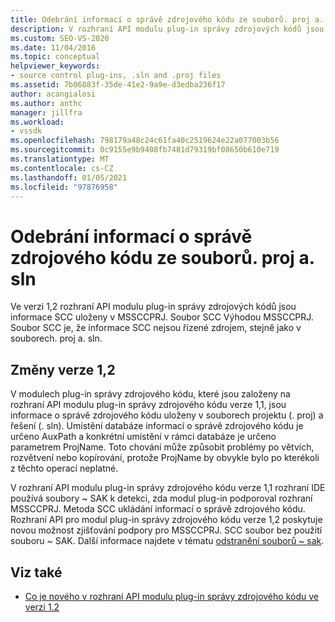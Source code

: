 ```yaml
---
title: Odebrání informací o správě zdrojového kódu ze souborů. proj a. sln
description: V rozhraní API modulu plug-in správy zdrojových kódů jsou informace SCC uloženy v MSSCCPRJ. Soubor SCC namísto projektu a souborů řešení.
ms.custom: SEO-VS-2020
ms.date: 11/04/2016
ms.topic: conceptual
helpviewer_keywords:
- source control plug-ins, .sln and .proj files
ms.assetid: 7b06883f-35de-41e2-9a9e-d3edba236f17
author: acangialosi
ms.author: anthc
manager: jillfra
ms.workload:
- vssdk
ms.openlocfilehash: 798179a48c24c61fa40c2519624e22a077003b56
ms.sourcegitcommit: 0c9155e9b9408fb7481d79319bf08650b610e719
ms.translationtype: MT
ms.contentlocale: cs-CZ
ms.lasthandoff: 01/05/2021
ms.locfileid: "97876958"
---
```

# <a name="removal-of-source-control-information-from-proj-and-sln-files"></a>Odebrání informací o správě zdrojového kódu ze souborů. proj a. sln

Ve verzi 1,2 rozhraní API modulu plug-in správy zdrojových kódů jsou informace SCC uloženy v MSSCCPRJ. Soubor SCC Výhodou MSSCCPRJ. Soubor SCC je, že informace SCC nejsou řízené zdrojem, stejně jako v souborech. proj a. sln.

## <a name="version-12-changes"></a>Změny verze 1,2

 V modulech plug-in správy zdrojového kódu, které jsou založeny na rozhraní API modulu plug-in správy zdrojového kódu verze 1,1, jsou informace o správě zdrojového kódu uloženy v souborech projektu (. proj) a řešení (. sln). Umístění databáze informací o správě zdrojového kódu je určeno AuxPath a konkrétní umístění v rámci databáze je určeno parametrem ProjName. Toto chování může způsobit problémy po větvích, rozvětvení nebo kopírování, protože ProjName by obvykle bylo po kterékoli z těchto operací neplatné.

 V rozhraní API modulu plug-in správy zdrojového kódu verze 1,1 rozhraní IDE používá soubory ~ SAK k detekci, zda modul plug-in podporoval rozhraní MSSCCPRJ. Metoda SCC ukládání informací o správě zdrojového kódu. Rozhraní API pro modul plug-in správy zdrojového kódu verze 1,2 poskytuje novou možnost zjišťování podpory pro MSSCCPRJ. SCC soubor bez použití souboru ~ SAK. Další informace najdete v tématu [odstranění souborů ~ sak](../../extensibility/internals/elimination-of-tilde-sak-files.md).

## <a name="see-also"></a>Viz také

- [Co je nového v rozhraní API modulu plug-in správy zdrojového kódu ve verzi 1.2](../../extensibility/internals/what-s-new-in-the-source-control-plug-in-api-version-1-2.md)
